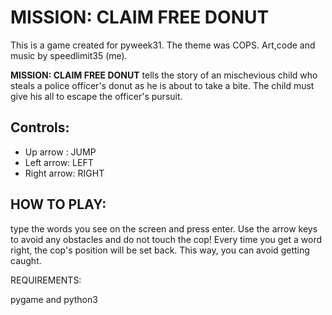 # MISSION: CLAIM FREE DONUT
This is a game created for pyweek31. The theme was COPS. Art,code and music by speedlimit35 (me).

**MISSION: CLAIM FREE DONUT** tells the story of an mischevious child who steals a police officer's donut as he is about to take a bite. The child must give his all to escape the officer's pursuit.

## Controls:
- Up arrow : JUMP
- Left arrow: LEFT
- Right arrow: RIGHT

## HOW TO PLAY:
type the words you see on the screen and press enter. Use the arrow keys to avoid any obstacles and do not touch the cop!
Every time you get a word right, the cop's position will be set back. This way, you can avoid getting caught.

REQUIREMENTS:

pygame and python3
